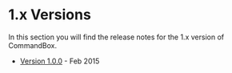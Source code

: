 # 1.x Versions

In this section you will find the release notes for the 1.x version of CommandBox.&#x20;

* [Version 1.0.0](whats-in-1.0.0.md) - Feb 2015
